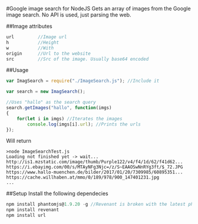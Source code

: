 #Google image search for NodeJS
Gets an array of images from the Google image search. No API is used, just parsing the web.

##Image attributes
``` javascript
url         //Image url
h           //Height
w           //With
origin      //Url to the website
src         //Src of the image. Usually base64 encoded
```

##Usage
``` javascript
var ImagSearch = require("./ImageSearch.js"); //Include it

var search = new ImagSearch();

//Uses "hallo" as the search query
search.getImages("hallo", function(imgs)
{
    for(let i in imgs) //Iterates the images
        console.log(imgs[i].url); //Prints the urls
});

```
Will return
```
>node ImageSearchTest.js
Loading not finished yet -> wait...
http://is1.mzstatic.com/image/thumb/Purple122/v4/f4/1d/62/f41d62...
https://i.ebayimg.com/00/s/MTAyNFg3Njc=/z/S~EAAOSwNnRYg3ft/$_72.JPG
https://www.hallo-muenchen.de/bilder/2017/01/20/7309985/60895351...
https://cache.willhaben.at/mmo/0/189/978/900_147401231.jpg
...
```

##Setup
Install the following dependecies
``` javascript
npm install phantomjs@1.9.20 -g //Revenant is broken with the latest phantomjs
npm install revenant
npm install url
```